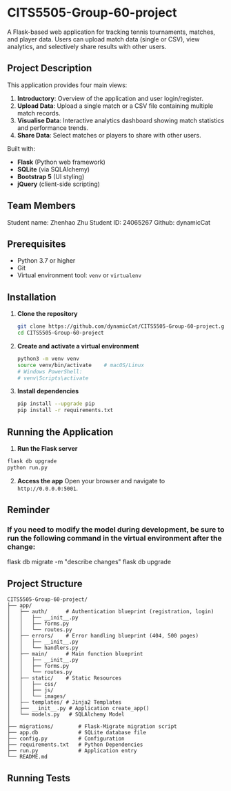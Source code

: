 # CITS5505-Group-60-project

A Flask-based web application for tracking tennis tournaments, matches, and player data. Users can upload match data (single or CSV), view analytics, and selectively share results with other users.

## Project Description

This application provides four main views:

1. **Introductory**: Overview of the application and user login/register.
2. **Upload Data**: Upload a single match or a CSV file containing multiple match records.
3. **Visualise Data**: Interactive analytics dashboard showing match statistics and performance trends.
4. **Share Data**: Select matches or players to share with other users.

Built with:

* **Flask** (Python web framework)
* **SQLite** (via SQLAlchemy)
* **Bootstrap 5** (UI styling)
* **jQuery** (client-side scripting)

## Team Members

Student name: Zhenhao Zhu           Student ID: 24065267            Github: dynamicCat

## Prerequisites

* Python 3.7 or higher
* Git
* Virtual environment tool: `venv` or `virtualenv`

## Installation

1. **Clone the repository**
   ```bash
   git clone https://github.com/dynamicCat/CITS5505-Group-60-project.git
   cd CITS5505-Group-60-project
   ```
2. **Create and activate a virtual environment**
   ```bash
   python3 -m venv venv
   source venv/bin/activate    # macOS/Linux
   # Windows PowerShell:
   # venv\Scripts\activate
   ```
3. **Install dependencies**
   ```bash
   pip install --upgrade pip
   pip install -r requirements.txt
   ```

## Running the Application


1. **Run the Flask server**

```bash
flask db upgrade
python run.py
```

2. **Access the app** Open your browser and navigate to `http://0.0.0.0:5001`.


## Reminder

### If you need to modify the model during development, be sure to run the following command in the virtual environment after the change:

flask db migrate -m "describe changes"
flask db upgrade

## Project Structure

```text
CITS5505-Group-60-project/
├── app/
│   ├── auth/      # Authentication blueprint (registration, login)
│   │   ├── __init__.py
│   │   ├── forms.py
│   │   └── routes.py
│   ├── errors/    # Error handling blueprint (404, 500 pages)
│   │   ├── __init__.py
│   │   └── handlers.py
│   ├── main/      # Main function blueprint
│   │   ├── __init__.py
│   │   ├── forms.py
│   │   └── routes.py
│   ├── static/    # Static Resources
│   │   ├── css/
│   │   ├── js/
│   │   └── images/
│   ├── templates/ # Jinja2 Templates
│   ├── __init__.py # Application create_app()
│   └── models.py   # SQLAlchemy Model
│
├── migrations/        # Flask-Migrate migration script
├── app.db             # SQLite database file
├── config.py          # Configuration
├── requirements.txt   # Python Dependencies
├── run.py             # Application entry
└── README.md

```

## Running Tests
